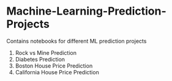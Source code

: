 # Machine-Learning-Prediction-Projects
Contains notebooks for different ML prediction projects

1. Rock vs Mine Prediction
2. Diabetes Prediction
3. Boston House Price Prediction
4. California House Price Prediction
